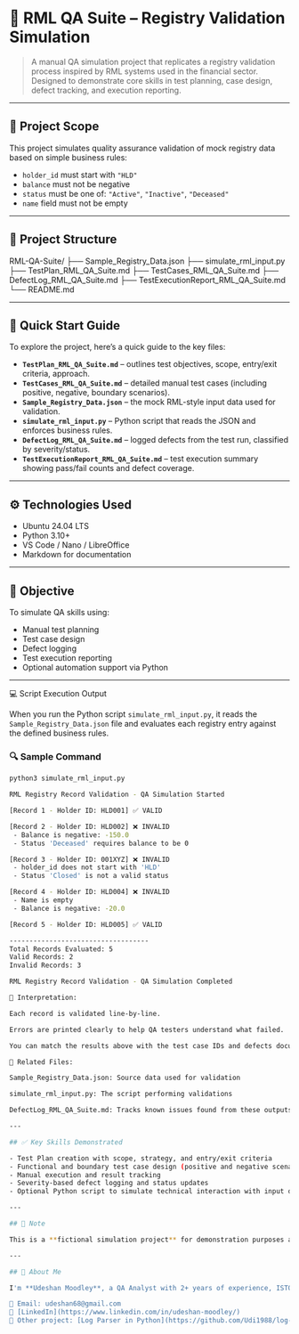 # 🧪 RML QA Suite – Registry Validation Simulation

> A manual QA simulation project that replicates a registry validation process inspired by RML systems used in the financial sector.  
> Designed to demonstrate core skills in test planning, case design, defect tracking, and execution reporting.

---

## 🧾 Project Scope

This project simulates quality assurance validation of mock registry data based on simple business rules:

- `holder_id` must start with `"HLD"`
- `balance` must not be negative
- `status` must be one of: `"Active"`, `"Inactive"`, `"Deceased"`
- `name` field must not be empty

---

## 📁 Project Structure

RML-QA-Suite/
├── Sample_Registry_Data.json
├── simulate_rml_input.py
├── TestPlan_RML_QA_Suite.md
├── TestCases_RML_QA_Suite.md
├── DefectLog_RML_QA_Suite.md
├── TestExecutionReport_RML_QA_Suite.md
└── README.md

---

## 📂 Quick Start Guide

To explore the project, here’s a quick guide to the key files:

- **`TestPlan_RML_QA_Suite.md`** – outlines test objectives, scope, entry/exit criteria, approach.
- **`TestCases_RML_QA_Suite.md`** – detailed manual test cases (including positive, negative, boundary scenarios).
- **`Sample_Registry_Data.json`** – the mock RML-style input data used for validation.
- **`simulate_rml_input.py`** – Python script that reads the JSON and enforces business rules.
- **`DefectLog_RML_QA_Suite.md`** – logged defects from the test run, classified by severity/status.
- **`TestExecutionReport_RML_QA_Suite.md`** – test execution summary showing pass/fail counts and defect coverage.

---

## ⚙️ Technologies Used

- Ubuntu 24.04 LTS
- Python 3.10+
- VS Code / Nano / LibreOffice 
- Markdown for documentation

---

## 🎯 Objective

To simulate QA skills using:
- Manual test planning
- Test case design
- Defect logging
- Test execution reporting
- Optional automation support via Python

---

💻 Script Execution Output

When you run the Python script `simulate_rml_input.py`, it reads the `Sample_Registry_Data.json` file and evaluates each registry entry against the defined business rules.

### 🔍 Sample Command

```bash
python3 simulate_rml_input.py

RML Registry Record Validation - QA Simulation Started

[Record 1 - Holder ID: HLD001] ✅ VALID

[Record 2 - Holder ID: HLD002] ❌ INVALID
 - Balance is negative: -150.0
 - Status 'Deceased' requires balance to be 0

[Record 3 - Holder ID: 001XYZ] ❌ INVALID
 - holder_id does not start with 'HLD'
 - Status 'Closed' is not a valid status

[Record 4 - Holder ID: HLD004] ❌ INVALID
 - Name is empty
 - Balance is negative: -20.0

[Record 5 - Holder ID: HLD005] ✅ VALID

-----------------------------------
Total Records Evaluated: 5
Valid Records: 2
Invalid Records: 3

RML Registry Record Validation - QA Simulation Completed

📌 Interpretation:

Each record is validated line-by-line.

Errors are printed clearly to help QA testers understand what failed.

You can match the results above with the test case IDs and defects documented in the suite.

📂 Related Files:

Sample_Registry_Data.json: Source data used for validation

simulate_rml_input.py: The script performing validations

DefectLog_RML_QA_Suite.md: Tracks known issues found from these outputs

---

## ✅ Key Skills Demonstrated

- Test Plan creation with scope, strategy, and entry/exit criteria
- Functional and boundary test case design (positive and negative scenarios)
- Manual execution and result tracking
- Severity-based defect logging and status updates
- Optional Python script to simulate technical interaction with input data

---

## 📌 Note

This is a **fictional simulation project** for demonstration purposes and does **not reference or replicate any proprietary company systems**.

---

## 👤 About Me

I'm **Udeshan Moodley**, a QA Analyst with 2+ years of experience, ISTQB certified, and certified in Python-based automation.

📧 Email: udeshan68@gmail.com  
🔗 [LinkedIn](https://www.linkedin.com/in/udeshan-moodley/)  
📂 Other project: [Log Parser in Python](https://github.com/Udi1988/log-parser-project)


